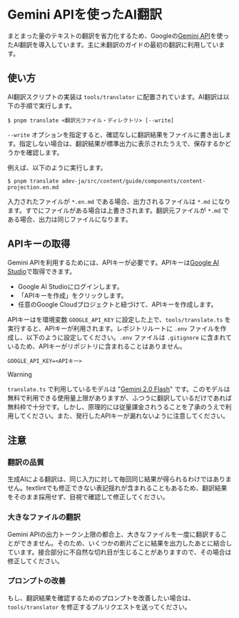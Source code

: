 # Gemini APIを使ったAI翻訳

まとまった量のテキストの翻訳を省力化するため、Googleの[Gemini API](https://ai.google.dev/gemini-api?hl=ja)を使ったAI翻訳を導入しています。主に未翻訳のガイドの最初の翻訳に利用しています。

## 使い方

AI翻訳スクリプトの実装は `tools/translator` に配置されています。AI翻訳は以下の手順で実行します。

```
$ pnpm translate <翻訳元ファイル・ディレクトリ> [--write]
```

`--write` オプションを指定すると、確認なしに翻訳結果をファイルに書き出します。指定しない場合は、翻訳結果が標準出力に表示されたうえで、保存するかどうかを確認します。

例えば、以下のように実行します。

```
$ pnpm translate adev-ja/src/content/guide/components/content-projection.en.md
```

入力されたファイルが `*.en.md` である場合、出力されるファイルは `*.md` になります。すでにファイルがある場合は上書きされます。翻訳元ファイルが `*.md` である場合、出力は同じファイルになります。

## APIキーの取得

Gemini APIを利用するためには、APIキーが必要です。APIキーは[Google AI Studio](https://aistudio.google.com/app/apikey?hl=ja)で取得できます。

- Google AI Studioにログインします。
- 「APIキーを作成」をクリックします。
- 任意のGoogle Cloudプロジェクトと紐づけて、APIキーを作成します。

APIキーはを環境変数 `GOOGLE_API_KEY` に設定した上で、`tools/translate.ts` を実行すると、APIキーが利用されます。レポジトリルートに `.env` ファイルを作成し、以下のように設定してください。`.env` ファイルは `.gitignore` に含まれているため、APIキーがリポジトリに含まれることはありません。

```
GOOGLE_API_KEY=<APIキー>
```


> [!WARNING]
> `translate.ts` で利用しているモデルは "[Gemini 2.0 Flash][]" です。このモデルは無料で利用できる使用量上限がありますが、ふつうに翻訳しているだけであれば無料枠で十分です。しかし、原理的には従量課金されうることを了承のうえで利用してください。また、発行したAPIキーが漏れないように注意してください。


[Gemini 2.0 Flash]: https://ai.google.dev/gemini-api/docs/models/gemini?hl=ja

## 注意

### 翻訳の品質

生成AIによる翻訳は、同じ入力に対して毎回同じ結果が得られるわけではありません。textlintでも修正できない表記揺れが含まれることもあるため、翻訳結果をそのまま採用せず、目視で確認して修正してください。

### 大きなファイルの翻訳

Gemini APIの出力トークン上限の都合上、大きなファイルを一度に翻訳することができません。そのため、いくつかの断片ごとに結果を出力したあとに結合しています。接合部分に不自然な切れ目が生じることがありますので、その場合は修正してください。

### プロンプトの改善

もし、翻訳結果を確認するためのプロンプトを改善したい場合は、`tools/translator` を修正するプルリクエストを送ってください。
